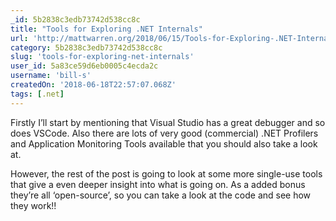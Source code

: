 ```yaml
---
_id: 5b2838c3edb73742d538cc8c
title: "Tools for Exploring .NET Internals"
url: 'http://mattwarren.org/2018/06/15/Tools-for-Exploring-.NET-Internals/'
category: 5b2838c3edb73742d538cc8c
slug: 'tools-for-exploring-net-internals'
user_id: 5a83ce59d6eb0005c4ecda2c
username: 'bill-s'
createdOn: '2018-06-18T22:57:07.068Z'
tags: [.net]
---
```


Firstly I’ll start by mentioning that Visual Studio has a great debugger and so does VSCode. Also there are lots of very good (commercial) .NET Profilers and Application Monitoring Tools available that you should also take a look at.

However, the rest of the post is going to look at some more single-use tools that give a even deeper insight into what is going on. As a added bonus they’re all ‘open-source’, so you can take a look at the code and see how they work!!


